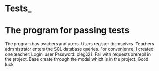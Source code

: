# Tests_
<h1>The program for passing tests</h1>
<p>The program has teachers and users. Users register themselves.
Teachers administrator enters the SQL database queries. For convenience, I created one teacher: Login: user
Password: oleg321. Fail with requests prerepil in the project.
Base create through the model which is in the project. Good luck</p>